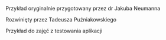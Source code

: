 Przykład oryginalnie przygotowany przez dr Jakuba Neumanna

Rozwinięty przez Tadeusza Puźniakowskiego

Przykład do zajęć z testowania aplikacji

